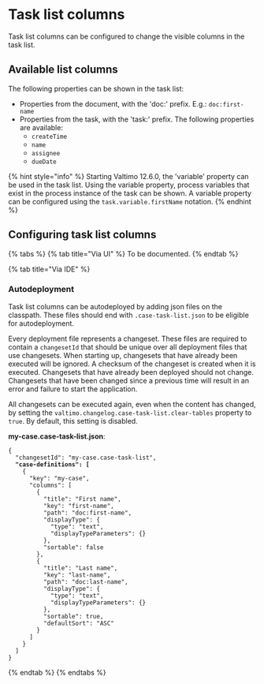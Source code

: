 # Task list columns

Task list columns can be configured to change the visible columns in the task list.

## Available list columns

The following properties can be shown in the task list:

* Properties from the document, with the 'doc:' prefix. E.g.: `doc:first-name`
* Properties from the task, with the 'task:' prefix. The following properties are available:
  * `createTime`
  * `name`
  * `assignee`
  * `dueDate`

{% hint style="info" %}
Starting Valtimo 12.6.0, the 'variable' property can be used in the task list. Using the variable property, process variables that exist in the process instance of the task can be shown. A variable property can be configured using the `task.variable.firstName` notation.
{% endhint %}

## Configuring task list columns

{% tabs %}
{% tab title="Via UI" %}
To be documented.
{% endtab %}

{% tab title="Via IDE" %}
### Autodeployment

Task list columns can be autodeployed by adding json files on the classpath. These files should end with `.case-task-list.json` to be eligible for autodeployment.

Every deployment file represents a changeset. These files are required to contain a `changesetId` that should be unique over all deployment files that use changesets. When starting up, changesets that have already been executed will be ignored. A checksum of the changeset is created when it is executed. Changesets that have already been deployed should not change. Changesets that have been changed since a previous time will result in an error and failure to start the application.

All changesets can be executed again, even when the content has changed, by setting the `valtimo.changelog.case-task-list.clear-tables` property to `true`. By default, this setting is disabled.

**my-case.case-task-list.json**:

<pre class="language-json"><code class="lang-json">{
  "changesetId": "my-case.case-task-list",
<strong>  "case-definitions": [
</strong>    {
      "key": "my-case",
      "columns": [
        {
          "title": "First name",
          "key": "first-name",
          "path": "doc:first-name",
          "displayType": {
            "type": "text",
            "displayTypeParameters": {}
          },
          "sortable": false
        },
        {
          "title": "Last name",
          "key": "last-name",
          "path": "doc:last-name",
          "displayType": {
            "type": "text",
            "displayTypeParameters": {}
          },
          "sortable": true,
          "defaultSort": "ASC"
        }
      ]
    }
  ]
}
</code></pre>
{% endtab %}
{% endtabs %}
